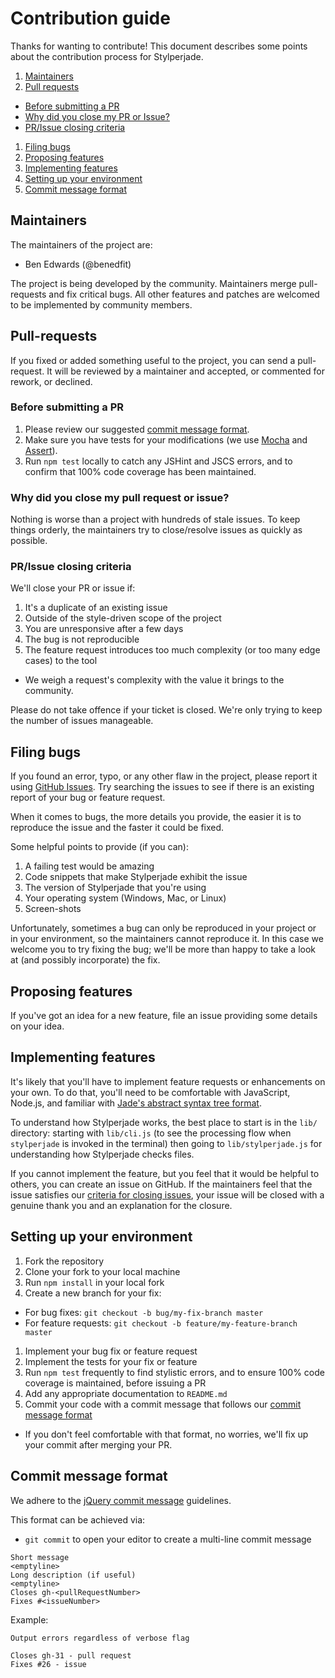 # Contribution guide

Thanks for wanting to contribute! This document describes some points about the contribution process for Stylperjade.

1. [Maintainers](#maintainers)
1. [Pull requests](#pull-requests)
  * [Before submitting a PR](#before-submitting-a-pr)
  * [Why did you close my PR or Issue?](#why-did-you-close-my-pull-request-or-issue)
  * [PR/Issue closing criteria](#pr-issue-closing-criteria)
1. [Filing bugs](#filing-bugs)
1. [Proposing features](#proposing-features)
1. [Implementing features](#implementing-features)
1. [Setting up your environment](#setting-up-your-environment)
1. [Commit message format](#commit-message-format)

## Maintainers

The maintainers of the project are:
 * Ben Edwards (@benedfit)

The project is being developed by the community. Maintainers merge pull-requests and fix critical bugs. All other features and patches are welcomed to be implemented by community members.

## Pull-requests

If you fixed or added something useful to the project, you can send a pull-request. It will be reviewed by a maintainer and accepted, or commented for rework, or declined.

### Before submitting a PR

1. Please review our suggested [commit message format](#commit-message-format).
1. Make sure you have tests for your modifications (we use [Mocha](http://visionmedia.github.io/mocha/) and [Assert](http://nodejs.org/api/assert.html)).
1. Run `npm test` locally to catch any JSHint and JSCS errors, and to confirm that 100% code coverage has been maintained.

### Why did you close my pull request or issue?

Nothing is worse than a project with hundreds of stale issues. To keep things orderly, the maintainers try to close/resolve issues as quickly as possible.

### PR/Issue closing criteria

We'll close your PR or issue if:

1. It's a duplicate of an existing issue
1. Outside of the style-driven scope of the project
1. You are unresponsive after a few days
1. The bug is not reproducible
1. The feature request introduces too much complexity (or too many edge cases) to the tool
  * We weigh a request's complexity with the value it brings to the community.

Please do not take offence if your ticket is closed. We're only trying to keep the number of issues manageable.

## Filing bugs

If you found an error, typo, or any other flaw in the project, please report it using [GitHub Issues](https://github.com/benedfit/stylperjade/issues). Try searching the issues to see if there is an existing report of your bug or feature request.

When it comes to bugs, the more details you provide, the easier it is to reproduce the issue and the faster it could be fixed.

Some helpful points to provide (if you can):

1. A failing test would be amazing
1. Code snippets that make Stylperjade exhibit the issue
1. The version of Stylperjade that you're using
1. Your operating system (Windows, Mac, or Linux)
1. Screen-shots

Unfortunately, sometimes a bug can only be reproduced in your project or in your environment, so the maintainers cannot reproduce it. In this case we welcome you to try fixing the bug; we'll be more than happy to take a look at (and possibly incorporate) the fix.

## Proposing features

If you've got an idea for a new feature, file an issue providing some details on your idea.

## Implementing features

It's likely that you'll have to implement feature requests or enhancements on your own. To do that, you'll need to be comfortable with JavaScript, Node.js, and familiar with [Jade's abstract syntax tree format](https://github.com/jadejs/jade-parser).

To understand how Stylperjade works, the best place to start is in the `lib/` directory: starting with `lib/cli.js` (to see the processing flow when `stylperjade` is invoked in the terminal) then going to `lib/stylperjade.js` for understanding how Stylperjade checks files.

If you cannot implement the feature, but you feel that it would be helpful to others, you can create an issue on GitHub. If the maintainers feel that the issue satisfies our [criteria for closing issues](#prissue-closing-criteria), your issue will be closed with a genuine thank you and an explanation for the closure.

## Setting up your environment

1. Fork the repository
1. Clone your fork to your local machine
1. Run `npm install` in your local fork
1. Create a new branch for your fix:
  * For bug fixes: `git checkout -b bug/my-fix-branch master`
  * For feature requests:  `git checkout -b feature/my-feature-branch master`
1. Implement your bug fix or feature request
1. Implement the tests for your fix or feature
1. Run `npm test` frequently to find stylistic errors, and to ensure 100% code coverage is maintained, before issuing a PR
1. Add any appropriate documentation to `README.md`
1. Commit your code with a commit message that follows our [commit message format](#commit-message-format)
  * If you don't feel comfortable with that format, no worries, we'll fix up your commit after merging your PR.

## Commit message format

We adhere to the [jQuery commit message](http://contribute.jquery.org/commits-and-pull-requests/#commit-guidelines) guidelines.

This format can be achieved via:

* `git commit` to open your editor to create a multi-line commit message

```
Short message
<emptyline>
Long description (if useful)
<emptyline>
Closes gh-<pullRequestNumber>
Fixes #<issueNumber>
```

Example:

```
Output errors regardless of verbose flag

Closes gh-31 - pull request
Fixes #26 - issue
```
